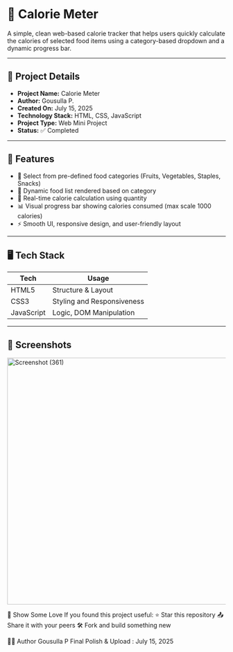 # 🥗 Calorie Meter

A simple, clean web-based calorie tracker that helps users quickly calculate the calories of selected food items using a category-based dropdown and a dynamic progress bar.

---

## 📌 Project Details

- **Project Name:** Calorie Meter
- **Author:** Gousulla P.
- **Created On:** July 15, 2025
- **Technology Stack:** HTML, CSS, JavaScript
- **Project Type:** Web Mini Project
- **Status:** ✅ Completed

---

## 🎯 Features

- 🔎 Select from pre-defined food categories (Fruits, Vegetables, Staples, Snacks)
- 🥦 Dynamic food list rendered based on category
- 🧮 Real-time calorie calculation using quantity
- 📊 Visual progress bar showing calories consumed (max scale 1000 calories)
- ⚡ Smooth UI, responsive design, and user-friendly layout

---

## 🖥️ Tech Stack

| Tech        | Usage                     |
|-------------|---------------------------|
| HTML5       | Structure & Layout        |
| CSS3        | Styling and Responsiveness|
| JavaScript  | Logic, DOM Manipulation   |

---

## 📸 Screenshots
<img width="737" height="568" alt="Screenshot (361)" src="https://github.com/user-attachments/assets/4ff31f44-d5b9-4726-a0c9-4ab843446d46" />

🌟 Show Some Love
If you found this project useful:
⭐ Star this repository
📤 Share it with your peers
🛠️ Fork and build something new

👨‍💻 Author
Gousulla P
Final Polish & Upload : July 15, 2025





